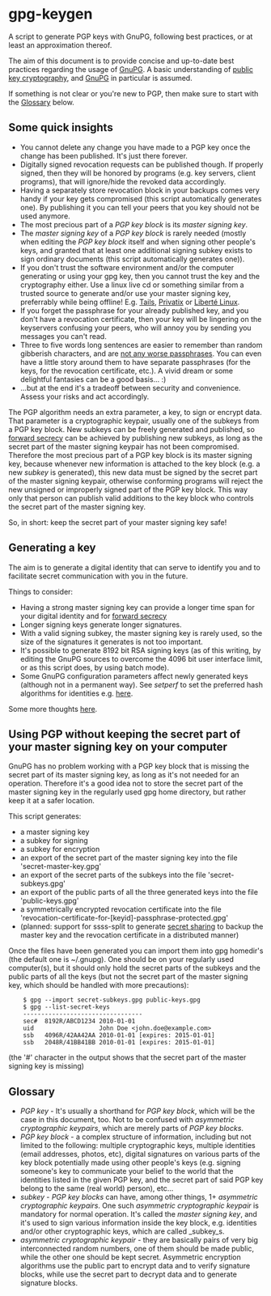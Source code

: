 # gpg-keygen #

A script to generate PGP keys with GnuPG, following best practices, or at least an approximation thereof.

The aim of this document is to provide concise and up-to-date best practices regarding the usage of [GnuPG](http://www.gnupg.org/). A basic understanding of [public key cryptography](http://en.wikipedia.org/wiki/Public-key_cryptography), and [GnuPG](http://www.gnupg.org/) in particular is assumed.

If something is not clear or you're new to PGP, then make sure to start with the [Glossary](#-glossary) below.

## Some quick insights ##

* You cannot delete any change you have made to a PGP key once the change has been published. It's just there forever.
* Digitally signed revocation requests can be published though. If properly signed, then they will be honored by programs (e.g. key servers, client programs), that will ignore/hide the revoked data accordingly.
* Having a separately store revocation block in your backups comes very handy if your key gets compromised (this script automatically generates one). By publishing it you can tell your peers that you key should not be used anymore.
* The most precious part of a _PGP key block_ is its _master signing key_.
* The _master signing key_ of a _PGP key block_ is rarely needed (mostly when editing the _PGP key block_ itself and when signing other people's keys, and granted that at least one additional signing subkey exists to sign ordinary documents (this script automatically generates one)).
* If you don't trust the software environment and/or the computer generating or using your gpg key, then you cannot trust the key and the cryptography either. Use a linux live cd or something similar from a trusted source to generate and/or use your master signing key, preferrably while being offline! E.g. [Tails](http://tails.boum.org/), [Privatix](http://www.mandalka.name/privatix/) or [Liberté Linux](http://dee.su/liberte).
* If you forget the passphrase for your already published key, and you don't have a revocation certificate, then your key will be lingering on the keyservers confusing your peers, who will annoy you by sending you messages you can't read.
* Three to five words long sentences are easier to remember than random gibberish characters, and are [not any worse passphrases](http://www.baekdal.com/insights/password-security-usability). You can even have a little story around them to have separate passphrases (for the keys, for the revocation certificate, etc.). A vivid dream or some delightful fantasies can be a good basis... :)
* ...but at the end it's a tradeoff between security and convenience. Assess your risks and act accordingly.

The PGP algorithm needs an extra parameter, a key, to sign or encrypt data. That parameter is a cryptographic keypair, usually one of the subkeys from a PGP key block. New subkeys can be freely generated and published, so [forward secrecy](http://en.wikipedia.org/wiki/Forward_secrecy) can be achieved by publishing new subkeys, as long as the secret part of the master signing keypair has not been compromised. Therefore the most precious part of a PGP key block is its master signing key, because whenever new information is attached to the key block (e.g. a new _subkey_ is generated), this new data must be signed by the secret part of the master signing keypair, otherwise conforming programs will reject the new unsigned or improperly signed part of the PGP key block. This way only that person can publish valid additions to the key block who controls the secret part of the master signing key.

So, in short: keep the secret part of your master signing key safe!

## Generating a key ##

The aim is to generate a digital identity that can serve to identify you and to facilitate secret communication with you in the future.

Things to consider:

* Having a strong master signing key can provide a longer time span for your digital identity and for [forward secrecy](http://en.wikipedia.org/wiki/Forward_secrecy)
* Longer signing keys generate longer signatures.
* With a valid signing subkey, the master signing key is rarely used, so the size of the signatures it generates is not too important.
* It's possible to generate 8192 bit RSA signing keys (as of this writing, by editing the GnuPG sources to overcome the 4096 bit user interface limit, or as this script does, by using batch mode).
* Some GnuPG configuration parameters affect newly generated keys (although not in a permanent way). See _setperf_ to set the preferred hash algorithms for identities e.g. [here](https://wiki.ubuntu.com/SecurityTeam/GPGMigration).

Some more thoughts [here](http://www.ctrlc.hu/~stef/blog/posts/PGP_key_generation.html).

## Using PGP without keeping the secret part of your master signing key on your computer ##

GnuPG has no problem working with a PGP key block that is missing the secret part of its master signing key, as long as it's not needed for an operation. Therefore it's a good idea not to store the secret part of the master signing key in the regularly used gpg home directory, but rather keep it at a safer location.

This script generates:

* a master signing key
* a subkey for signing
* a subkey for encryption
* an export of the secret part of the master signing key into the file 'secret-master-key.gpg'
* an export of the secret parts of the subkeys into the file 'secret-subkeys.gpg'
* an export of the public parts of all the three generated keys into the file 'public-keys.gpg'
* a symmetrically encrypted revocation certificate into the file 'revocation-certificate-for-[keyid]-passphrase-protected.gpg'
* (planned: support for ssss-split to generate [secret sharing](http://en.wikipedia.org/wiki/Secret_sharing) to backup the master key and the revocation certificate in a distributed manner)

Once the files have been generated you can import them into gpg homedir's (the default one is ~/.gnupg). One should be on your regularly used computer(s), but it should only hold the secret parts of the subkeys and the public parts of all the keys (but not the secret part of the master signing key, which should be handled with more precautions):

        $ gpg --import secret-subkeys.gpg public-keys.gpg
        $ gpg --list-secret-keys
        ---------------------------------
        sec#  8192R/ABCD1234 2010-01-01
        uid                  John Doe <john.doe@example.com>
        ssb   4096R/42AA42AA 2010-01-01 [expires: 2015-01-01]
        ssb   2048R/41BB41BB 2010-01-01 [expires: 2015-01-01]

(the '#' character in the output shows that the secret part of the master signing key is missing)

## <a id="-glossary"></a> Glossary ##

* _PGP key_ - It's usually a shorthand for _PGP key block_, which will be the case in this document, too. Not to be confused with _asymmetric cryptographic keypairs_, which are merely parts of _PGP key blocks_.
* _PGP key block_ - a complex structure of information, including but not limited to the following: multiple cryptographic keys, multiple identities (email addresses, photos, etc), digital signatures on various parts of the key block potentially made using other people's keys (e.g. signing someone's key to communicate your belief to the world that the identities listed in the given PGP key, and the secret part of said PGP key belong to the same (real world) person), etc...
* _subkey_ - _PGP key blocks_ can have, among other things, 1+ _asymmetric cryptographic keypairs_. One such _asymmetric cryptographic keypair_ is mandatory for normal operation. It's called the _master signing key_, and it's used to sign various information inside the key block, e.g. identities and/or other cryptographic keys, which are called _subkey_s.
* _asymmetric cryptographic keypair_ - they are basically pairs of very big interconnected random numbers, one of them should be made public, while the other one should be kept secret. Asymmetric encryption algorithms use the public part to encrypt data and to verify signature blocks, while use the secret part to decrypt data and to generate signature blocks.
